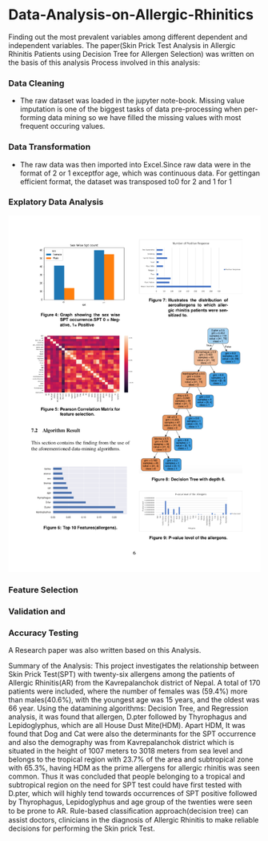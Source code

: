 # Data-Analysis-on-Allergic-Rhinitics
Finding out the most prevalent variables among different dependent and independent variables.
The paper(Skin Prick Test Analysis in Allergic Rhinitis Patients using Decision Tree for Allergen Selection) was written on the basis of this analysis 
Process involved in this analysis:
### Data Cleaning
* The raw dataset was loaded in the jupyter note-book. Missing  value  imputation  is  one  of  the biggest  tasks  of  data  pre-processing  when  per-forming  data  mining so we have filled the missing values with most frequent occuring values.

### Data Transformation
* The  raw  data  was  then  imported  into  Excel.Since raw data were in the format of 2 or 1 exceptfor age, which was continuous data.  For gettingan efficient format, the dataset was transposed to0 for 2 and 1 for 1
### Explatory Data Analysis
![alt text](https://github.com/Dpakkk/Data-Analysis-on-Allergic-Rhinitics/blob/master/eda.png)

### Feature Selection
### Validation and
### Accuracy Testing
 A Research paper was also written based on this Analysis.
 
 Summary of the Analysis:
 This project investigates the relationship between Skin Prick Test(SPT) with twenty-six allergens among the patients of Allergic Rhinitis(AR) from the Kavrepalanchok district of Nepal.
A total of 170 patients were included, where the number of females was (59.4\%) more than males(40.6\%), with the youngest age was 15 years, and the oldest was 66 year. Using the datamining algorithms: Decision Tree, and Regression analysis, it was found that allergen, D.pter followed by Thyrophagus and Lepidoglyphus, which are all House Dust Mite(HDM). Apart HDM, It was found that Dog and Cat were also the determinants for the SPT occurrence and also the demography was from Kavrepalanchok district which is situated in the height of 1007 meters to 3018 meters from sea level and belongs to the tropical  region with  23.7\%  of the area and  subtropical zone with 65.3\%, having HDM as the prime allergens for allergic rhinitis was seen common.  Thus it was concluded that people belonging to a tropical and subtropical region on the need for SPT test could have first tested with D.pter, which will highly tend towards occurrences of SPT positive followed by Thyrophagus, Lepidoglyphus and age group of the twenties  were seen to be prone to AR. Rule-based classiﬁcation approach(decision tree) can assist doctors, clinicians in the diagnosis of Allergic Rhinitis to make reliable decisions for performing the Skin prick Test.

